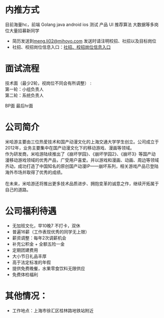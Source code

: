 # 内推方式

目前海量hc，前端 Golang java android ios 测试 产品 UI 推荐算法 大数据等多岗位大量招募新同学

* 简历发送到[meng.li02@mihoyo.com](mailto:meng.li02@mihoyo.com) 发送时请注明校招、社招以及目标岗位
* 社招、校招岗位信息入口：[社招、校招岗位信息入口](https://www.mihayo.com/join.html)

# 面试流程

技术面（最少2轮，视岗位不同会有所调整） :<br/>
第一轮：小组负责人<br/>
第二轮：系统负责人<br/>

BP面
最后hr面

# 公司简介
米哈游主要由三位热爱技术和国产动漫文化的上海交通大学学生创立。公司成立于2012年，业务主要集中在国产动漫文化下的移动游戏、漫画等领域。
<br>
作为研发商，米哈游陆续推出了《崩坏学园》、《崩坏学园2》、《崩坏3》等国产动漫移动游戏领域的优秀产品，广受用户喜爱。并以游戏和漫画、动画、周边等领域齐动，成功打造了中国知名的原创国产动漫IP——崩坏系列，相关游戏产品已登陆海外市场并取得了优秀的成绩。         
<br>
在未来，米哈游还将推出更多技术品质进步、拥抱变革的诚意之作，继续开拓属于自己的道路。

# 公司福利待遇

* 无加班文化，早10晚7 不打卡，双休
* 普遍16薪（工作表现优秀的同学无上限）
* 薪资调整：每年2次调薪机会
* 补充公积金 + 全额五险一金
* 定期团建费用
* 大小节日礼品丰厚
* 高于法定标准的年假
* 提供免费晚餐，水果零食饮料无限供应
* 免费体检福利

# 其他情况：
* 工作地点：上海市徐汇区桂林路地铁站附近

